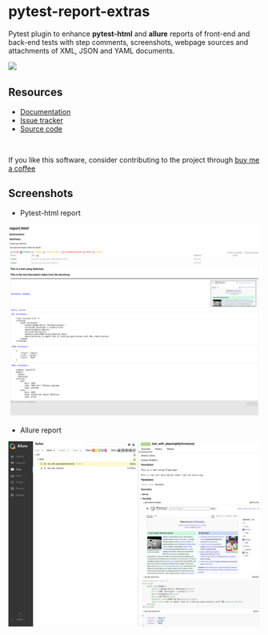 # pytest-report-extras

Pytest plugin to enhance **pytest-html** and **allure** reports of front-end and back-end tests with step comments, screenshots, webpage sources and attachments of XML, JSON and YAML documents.

![](https://img.shields.io/badge/license-MIT%202.0-blue.svg)

## Resources ##

- [Documentation](https://pytest-report-extras.readthedocs.io/stable/)
- [Issue tracker](https://github.com/harmin-parra/pytest-report-extras/issues)
- [Source code](https://github.com/harmin-parra/pytest-report-extras)

<br/>

If you like this software, consider contributing to the project through [buy me a coffee](https://www.buymeacoffee.com/harmin)

## Screenshots ##

- Pytest-html report

![](docs/demo-pytest.png)

- Allure report

![](docs/demo-allure.png)
